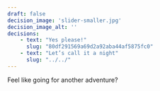 ```yaml
---
draft: false
decision_image: 'slider-smaller.jpg'
decision_image_alt: ''
decisions:
    - text: "Yes please!"
      slug: "80df291569a69d2a92aba44af5875fc0"
    - text: "Let’s call it a night"
      slug: "../../"
---
```

Feel like going for another adventure?
